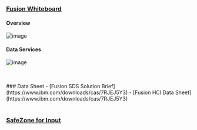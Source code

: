 ### [Fusion Whiteboard](https://excalidraw.com/#room=3aac631a87db9a62e703,wCIa-8IBRLrmoPImJySMrw) 


#### Overview
![image](https://github.com/hpdalab/hpdalab-workshop/assets/38366661/c1488bba-7005-4fd8-8f02-a5c6cf8bfa47)

#### Data Services
![image](https://github.com/hpdalab/Fusion-workshop/assets/38366661/d3b3a3bf-8f47-4d1d-8493-5c71c0783c72)

<BR>
<BR>
### Data Sheet
 - [Fusion SDS Solution Brief](https://www.ibm.com/downloads/cas/7RJEJ5Y3)
 - [Fusion HCI Data Sheet](https://www.ibm.com/downloads/cas/7RJEJ5Y3)

<BR>
<BR>

### [SafeZone for Input](https://excalidraw.com/#room=f7c71c3d50e7f258abf7,rLDi2VsEtQcqqUO2OtfnXg)

